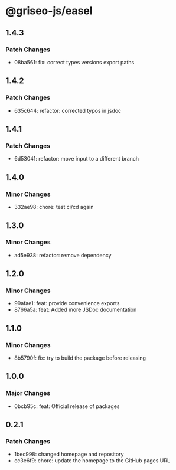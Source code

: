 # @griseo-js/easel

## 1.4.3

### Patch Changes

- 08ba561: fix: correct types versions export paths

## 1.4.2

### Patch Changes

- 635c644: refactor: corrected typos in jsdoc

## 1.4.1

### Patch Changes

- 6d53041: refactor: move input to a different branch

## 1.4.0

### Minor Changes

- 332ae98: chore: test ci/cd again

## 1.3.0

### Minor Changes

- ad5e938: refactor: remove dependency

## 1.2.0

### Minor Changes

- 99afae1: feat: provide convenience exports
- 8766a5a: feat: Added more JSDoc documentation

## 1.1.0

### Minor Changes

- 8b5790f: fix: try to build the package before releasing

## 1.0.0

### Major Changes

- 0bcb95c: feat: Official release of packages

## 0.2.1

### Patch Changes

- 1bec998: changed homepage and repository
- cc3e6f9: chore: update the homepage to the GitHub pages URL
